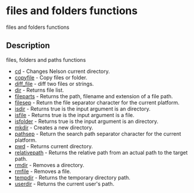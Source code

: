 

# files and folders functions

files and folders functions

## Description
files, folders and paths functions


* [cd](cd.md) - Changes Nelson current directory.
* [copyfile](copyfile.md) - Copy files or folder.
* [diff_file](diff_file.md) - diff two files or strings.
* [dir](dir.md) - Returns file list.
* [fileparts](fileparts.md) - Returns the path, filename and extension of a file path.
* [filesep](filesep.md) - Return the file separator character for the current platform.
* [isdir](isdir.md) - Returns true is the input argument is an directory.
* [isfile](isfile.md) - Returns true is the input argument is a file.
* [isfolder](isfolder.md) - Returns true is the input argument is an directory.
* [mkdir](mkdir.md) - Creates a new directory.
* [pathsep](pathsep.md) - Return the search path separator character for the current platform.
* [pwd](pwd.md) - Returns current directory.
* [relativepath](relativepath.md) - Returns the relative path from an actual path to the target path.
* [rmdir](rmdir.md) - Removes a directory.
* [rmfile](rmfile.md) - Removes a file.
* [tempdir](tempdir.md) - Returns the temporary directory path.
* [userdir](userdir.md) - Returns the current user's path.




